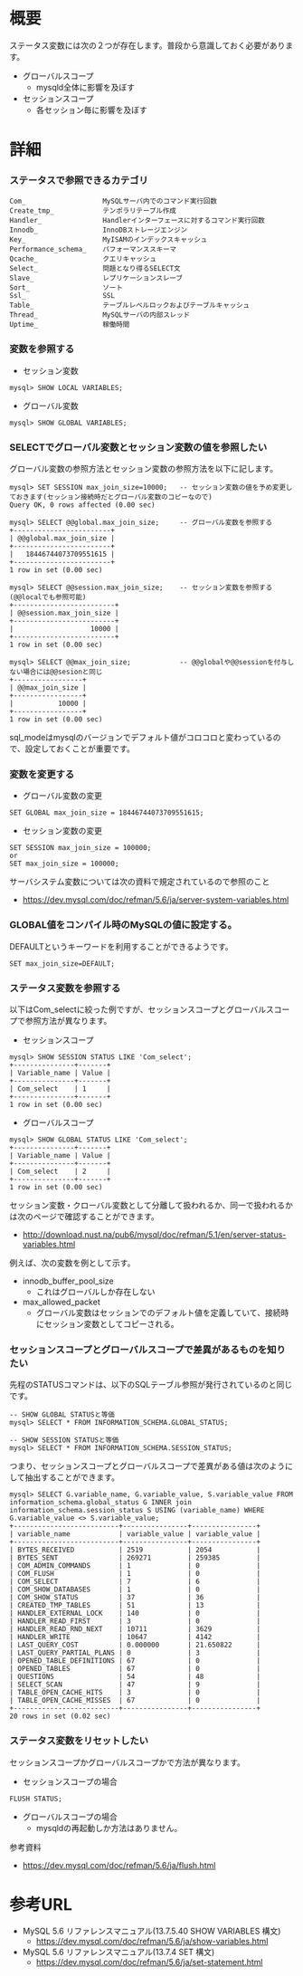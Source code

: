 # 概要
ステータス変数には次の２つが存在します。普段から意識しておく必要があります。
- グローバルスコープ
  - mysqld全体に影響を及ぼす
- セッションスコープ
  - 各セッション毎に影響を及ぼす



# 詳細

### ステータスで参照できるカテゴリ
```
Com_                   MySQLサーバ内でのコマンド実行回数
Create_tmp_            テンポラリテーブル作成
Handler_               Handlerインターフェースに対するコマンド実行回数
Innodb_                InnoDBストレージエンジン
Key_                   MyISAMのインデックスキャッシュ
Performance_schema_    パフォーマンススキーマ
Qcache_                クエリキャッシュ
Select_                問題となり得るSELECT文
Slave_                 レプリケーションスレーブ
Sort_                  ソート
Ssl_                   SSL
Table_                 テーブルレベルロックおよびテーブルキャッシュ
Thread_                MySQLサーバの内部スレッド
Uptime_                稼働時間
```

### 変数を参照する
- セッション変数
```
mysql> SHOW LOCAL VARIABLES;
```
- グローバル変数
```
mysql> SHOW GLOBAL VARIABLES;
```

### SELECTでグローバル変数とセッション変数の値を参照したい
グローバル変数の参照方法とセッション変数の参照方法を以下に記します。
```
mysql> SET SESSION max_join_size=10000;   -- セッション変数の値を予め変更しておきます(セッション接続時だとグローバル変数のコピーなので)
Query OK, 0 rows affected (0.00 sec)

mysql> SELECT @@global.max_join_size;     -- グローバル変数を参照する
+------------------------+
| @@global.max_join_size |
+------------------------+
|   18446744073709551615 |
+------------------------+
1 row in set (0.00 sec)

mysql> SELECT @@session.max_join_size;    -- セッション変数を参照する(@@localでも参照可能)
+-------------------------+
| @@session.max_join_size |
+-------------------------+
|                   10000 |
+-------------------------+
1 row in set (0.00 sec)

mysql> SELECT @@max_join_size;            -- @@globalや@@sessionを付与しない場合には@@sesionと同じ
+-----------------+
| @@max_join_size |
+-----------------+
|           10000 |
+-----------------+
1 row in set (0.00 sec)
```


sql_modeはmysqlのバージョンでデフォルト値がコロコロと変わっているので、設定しておくことが重要です。

### 変数を変更する
- グローバル変数の変更
```
SET GLOBAL max_join_size = 18446744073709551615;
```
- セッション変数の変更
```
SET SESSION max_join_size = 100000;
or
SET max_join_size = 100000;
```

サーバシステム変数については次の資料で規定されているので参照のこと
- https://dev.mysql.com/doc/refman/5.6/ja/server-system-variables.html

### GLOBAL値をコンパイル時のMySQLの値に設定する。
DEFAULTというキーワードを利用することができるようです。
```
SET max_join_size=DEFAULT;
```

### ステータス変数を参照する

以下はCom_selectに絞った例ですが、セッションスコープとグローバルスコープで参照方法が異なります。
- セッションスコープ
```
mysql> SHOW SESSION STATUS LIKE 'Com_select';
+---------------+-------+
| Variable_name | Value |
+---------------+-------+
| Com_select    | 1     |
+---------------+-------+
1 row in set (0.00 sec)
```
- グローバルスコープ
```
mysql> SHOW GLOBAL STATUS LIKE 'Com_select';
+---------------+-------+
| Variable_name | Value |
+---------------+-------+
| Com_select    | 2     |
+---------------+-------+
1 row in set (0.00 sec)
```

セッション変数・クローバル変数として分離して扱われるか、同一で扱われるかは次のページで確認することができます。
- http://download.nust.na/pub6/mysql/doc/refman/5.1/en/server-status-variables.html

例えば、次の変数を例として示す。
- innodb_buffer_pool_size
  - これはグローバルしか存在しない
- max_allowed_packet
  - グローバル変数はセッションでのデフォルト値を定義していて、接続時にセッション変数としてコピーされる。

### セッションスコープとグローバルスコープで差異があるものを知りたい

先程のSTATUSコマンドは、以下のSQLテーブル参照が発行されているのと同じです。
```
-- SHOW GLOBAL STATUSと等価
mysql> SELECT * FROM INFORMATION_SCHEMA.GLOBAL_STATUS;

-- SHOW SESSION STATUSと等価
mysql> SELECT * FROM INFORMATION_SCHEMA.SESSION_STATUS;
```

つまり、セッションスコープとグローバルスコープで差異がある値は次のようにして抽出することができます。
```
mysql> SELECT G.variable_name, G.variable_value, S.variable_value FROM information_schema.global_status G INNER join information_schema.session_status S USING (variable_name) WHERE G.variable_value <> S.variable_value;
+--------------------------+----------------+----------------+
| variable_name            | variable_value | variable_value |
+--------------------------+----------------+----------------+
| BYTES_RECEIVED           | 2519           | 2054           |
| BYTES_SENT               | 269271         | 259385         |
| COM_ADMIN_COMMANDS       | 1              | 0              |
| COM_FLUSH                | 1              | 0              |
| COM_SELECT               | 7              | 6              |
| COM_SHOW_DATABASES       | 1              | 0              |
| COM_SHOW_STATUS          | 37             | 36             |
| CREATED_TMP_TABLES       | 51             | 13             |
| HANDLER_EXTERNAL_LOCK    | 140            | 0              |
| HANDLER_READ_FIRST       | 3              | 0              |
| HANDLER_READ_RND_NEXT    | 10711          | 3629           |
| HANDLER_WRITE            | 10647          | 4142           |
| LAST_QUERY_COST          | 0.000000       | 21.650822      |
| LAST_QUERY_PARTIAL_PLANS | 0              | 3              |
| OPENED_TABLE_DEFINITIONS | 67             | 0              |
| OPENED_TABLES            | 67             | 0              |
| QUESTIONS                | 54             | 48             |
| SELECT_SCAN              | 47             | 9              |
| TABLE_OPEN_CACHE_HITS    | 3              | 0              |
| TABLE_OPEN_CACHE_MISSES  | 67             | 0              |
+--------------------------+----------------+----------------+
20 rows in set (0.02 sec)
```


### ステータス変数をリセットしたい
セッションスコープかグローバルスコープかで方法が異なります。

- セッションスコープの場合
```
FLUSH STATUS;
```
- グローバルスコープの場合
  - mysqldの再起動しか方法はありません。

参考資料
- https://dev.mysql.com/doc/refman/5.6/ja/flush.html

# 参考URL
- MySQL 5.6 リファレンスマニュアル(13.7.5.40 SHOW VARIABLES 構文)
  - https://dev.mysql.com/doc/refman/5.6/ja/show-variables.html
- MySQL 5.6 リファレンスマニュアル(13.7.4 SET 構文)
  - https://dev.mysql.com/doc/refman/5.6/ja/set-statement.html
